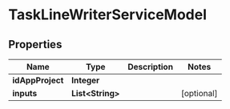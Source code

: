 
# TaskLineWriterServiceModel

## Properties
Name | Type | Description | Notes
------------ | ------------- | ------------- | -------------
**idAppProject** | **Integer** |  | 
**inputs** | **List&lt;String&gt;** |  |  [optional]



